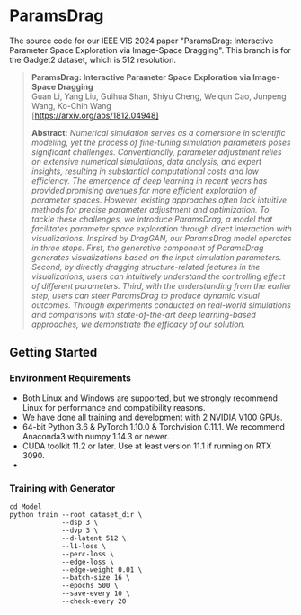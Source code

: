 # ParamsDrag
The source code for our IEEE VIS 2024 paper "ParamsDrag: Interactive Parameter Space Exploration via Image-Space Dragging". This branch is for the Gadget2 dataset, which is 512 resolution.

>**ParamsDrag: Interactive Parameter Space Exploration via Image-Space Dragging**<br>
> Guan Li, Yang Liu, Guihua Shan, Shiyu Cheng, Weiqun Cao, Junpeng Wang, Ko-Chih Wang<br>
> [https://arxiv.org/abs/1812.04948]
>
> **Abstract:** *Numerical simulation serves as a cornerstone in scientific modeling, yet the process of fine-tuning simulation parameters poses significant challenges. Conventionally, parameter adjustment relies on extensive numerical simulations, data analysis, and expert insights, resulting in substantial computational costs and low efficiency. The emergence of deep learning in recent years has provided promising avenues for more efficient exploration of parameter spaces. However, existing approaches often lack intuitive methods for precise parameter adjustment and optimization. To tackle these challenges, we introduce ParamsDrag, a model that facilitates parameter space exploration through direct interaction with visualizations. Inspired by DragGAN, our ParamsDrag model operates in three steps. First, the generative component of ParamsDrag generates visualizations based on the input simulation parameters. Second, by directly dragging structure-related features in the visualizations, users can intuitively understand the controlling effect of different parameters. Third, with the understanding from the earlier step, users can steer ParamsDrag to produce dynamic visual outcomes. Through experiments conducted on real-world simulations and comparisons with state-of-the-art deep learning-based approaches, we demonstrate the efficacy of our solution.*

## Getting Started
### Environment Requirements
* Both Linux and Windows are supported, but we strongly recommend Linux for performance and compatibility reasons.
* We have done all training and development with 2 NVIDIA V100 GPUs.
* 64-bit Python 3.6 & PyTorch 1.10.0 & Torchvision 0.11.1. We recommend Anaconda3 with numpy 1.14.3 or newer.
* CUDA toolkit 11.2 or later. Use at least version 11.1 if running on RTX 3090.
* 


### Training with Generator


```
cd Model
python train --root dataset_dir \
             --dsp 3 \
             --dvp 3 \
             --d-latent 512 \
             --l1-loss \
             --perc-loss \
             --edge-loss \
             --edge-weight 0.01 \
             --batch-size 16 \
             --epochs 500 \
             --save-every 10 \
             --check-every 20
```
